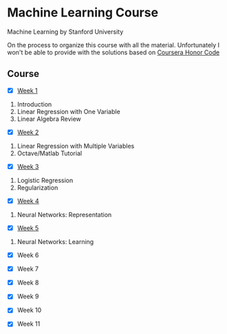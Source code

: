 # Machine Learning Course
Machine Learning by Stanford University

On the process to organize this course with all the material. Unfortunately I won't be able to provide with the solutions based on [Coursera Honor Code](https://learner.coursera.help/hc/en-us/articles/209818863-Coursera-Honor-Code)

## Course
- [x] [Week 1](week1)
1. Introduction
2. Linear Regression with One Variable
3. Linear Algebra Review

- [x] [Week 2](week2)
1. Linear Regression with Multiple Variables
2. Octave/Matlab Tutorial

- [x] [Week 3](week3)
1. Logistic Regression
2. Regularization

- [x] [Week 4](week4)
1. Neural Networks: Representation

- [x] [Week 5](week5)
1. Neural Networks: Learning

- [x] Week 6

- [x] Week 7

- [x] Week 8

- [x] Week 9

- [x] Week 10

- [x] Week 11
